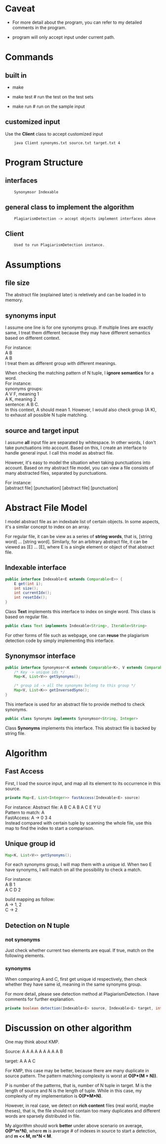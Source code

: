 # Caveat
* For more detail about the program, you can refer to my detailed comments in the program.

* program will only accept input under current path.

# Commands
## built in
* make

* make test # run the test on the test sets

* make run # run on the sample input

## customized input
Use the **Client** class to accept customized input

        java Client synonyms.txt source.txt target.txt 4

# Program Structure
## interfaces
        Synonymsor Indexable
## general class to implement the algorithm
        PlagiarismDetection -> accept objects implement interfaces above
## Client
        Used to run PlagiarismDetection instance.

# Assumptions
## file size
The abstract file (explained later) is reletively and can be loaded in to memory.

## synonyms input
I assume one line is for one synonyms group.
If multiple lines are exactly same, I treat them different because they may have different semantics based on different context.

For instance:   
A B   
A B   
I treat them as different group with different meanings.    

When checking the matching pattern of N tuple, I **ignore semantics** for a word.   
For instance:    
synonyms groups:    
A V F, meaning 1   
A K, meaning 2   
sentence: A B C.    
In this context, A should mean 1. However, I would also check group (A K), to exhaust all possible N tuple matching.

## source and target input
I assume **all** input file are separated by whitespace. In other words, I don't take punctuations into account. Based on this, I create an interface to handle general input. I call this model as abstract file.

However, it's easy to model the situation when taking punctuations into account. Based on my abstract file model, you can view a file consists of many abstracted files, separated by punctuations.

For instance:   
[abstract file] [punctuation] [abstract file] [punctuation]

# Abstract File Model
I model abstract file as an indexbale list of certain objects. In some aspects, it's a similar concept to index on an array.

For regular file, it can be view as a series of **string words**, that is, [string word] ... [string word]. Similarly, for an arbitrary abstract file, it can be viewed as [E] ... [E], where E is a single element or object of that abstract file.

## Indexable interface
```java
public interface Indexable<E extends Comparable<E>> {
    E get(int i);
    int size();
    int currentIdx();
    int resetIdx();
}

```
Class **Text** implements this interface to index on single word. This class is based on regular file.

```java
public class Text implements Indexable<String>, Iterable<String>
```

For other forms of file such as webpage, one can **reuse** the plagiarism detection code by simply implementing this interface.

## Synonymsor interface
```java
public interface Synonymsor<K extends Comparable<K>, V extends Comparable<V>> {
    /* Key -> unique ids */
    Map<K, List<V>> getSynonyms();

    /* group id -> all the synonyms belong to this group */
    Map<V, List<K>> getInversedSyno();
}
```

This interface is used for an abstract file to provide method to check synonyms.

```java
public class Synonyms implements Synonymsor<String, Integer>
```

Class **Synonyms** implements this interface. This abstract file is backed by string file.

# Algorithm
## Fast Access
First, I load the source input, and map all its element to its occurrence in this source.

```java
private Map<E, List<Integer>> fastAccess(Indexable<E> source)
```
For instance:
Abstract file: A B C A B A C E Y U   
Pattern to match: A    
FastAccess: A -> 0 3 4    
Instead compared with certain tuple by scanning the whole file, use this map to find the index to start a comparison.

## Unique group id
```java
Map<K, List<V>> getSynonyms();
```

For each synonyms group, I will map them with a unique id. When two E have synonyms, I will match on all the possibility to check a match.

For instance:    
A B 1    
A C D 2    

build mapping as follow:    
A -> 1, 2    
C -> 2

## Detection on N tuple
### not synonyms
Just check whether current two elements are equal. If true, match on the following elements.

### synonyms
When comparing A and C, first get unique id respectively, then check whether they have same id, meaning in the same synonyms group.

For more detail, please see detection method at PlagiarismDetection. I have comments for further explanation.
```java
private boolean detection(Indexable<E> source, Indexable<E> target, int sidx, int tidx, int N)
```

# Discussion on other algorithm
One may think about KMP.

Source: A A A A A A A A A B

target: A A A C

For KMP, this case may be better, because there are many duplicate in source pattern. The pattern matching complexity is worst at **O(P\*(M + N))**.

P is number of the patterns, that is, number of N tuple in target. M is the length of source and N is the length of tuple. While in this case, my complexity of my implementation is **O(P\*M*N)**.

However, in real case, we detect on **rich content** files (real world, maybe theses), that is, the file should not contain too many duplicates and different words are sparsely distributed in file.

My algorithm should work **better** under above scenario on average, **O(P\*m\*N)**, where **m** is average # of indexes in source to start a detection, and **m << M, m\*N < M**.
